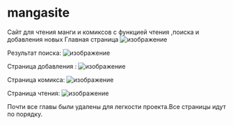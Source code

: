 # mangasite
Сайт для чтения манги и комиксов с функцией чтения ,поиска и добавления новых
Главная страница
![изображение](https://github.com/arslandadazhiev/mangasite/assets/105152183/1788c878-a63b-47bd-bed7-1d5f167b1433)

Результат поиска:
![изображение](https://github.com/arslandadazhiev/mangasite/assets/105152183/04b5f8a0-7bfa-44bd-98fb-74490969fee8)

Страница добавления :
![изображение](https://github.com/arslandadazhiev/mangasite/assets/105152183/d782f751-8dcc-4355-97a4-78d618f0c77e)


Страница комикса:
![изображение](https://github.com/arslandadazhiev/mangasite/assets/105152183/1770d2d0-4358-4dc2-95b5-96d2b39a81fe)

Страница чтения:
![изображение](https://github.com/arslandadazhiev/mangasite/assets/105152183/74fb2a15-2784-4e45-bbe0-dd47e8cc80ab)

Почти все главы были удалены для легкости проекта.Все страницы идут по порядку.
